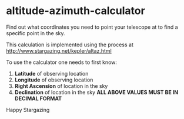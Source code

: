 # altitude-azimuth-calculator
Find out what coordinates you need to point your telescope at to find a specific point in the sky.

This calculation is implemented using the process at http://www.stargazing.net/kepler/altaz.html

To use the calculator one needs to first know:
1. **Latitude** of observing location
2. **Longitude** of observing location
3. **Right Ascension** of location in the sky
4. **Declination** of location in the sky
**ALL ABOVE VALUES MUST BE IN DECIMAL FORMAT**

Happy Stargazing
